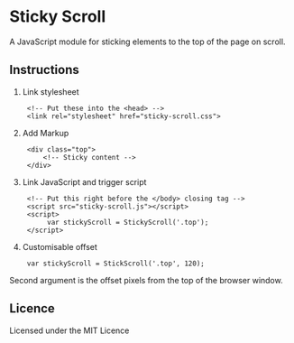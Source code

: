 # Sticky Scroll

A JavaScript module for sticking elements to the top of the page on scroll.

## Instructions

1. Link stylesheet

		<!-- Put these into the <head> -->
		<link rel="stylesheet" href="sticky-scroll.css">

2. Add Markup

		<div class="top">
			<!-- Sticky content -->
		</div>

3. Link JavaScript and trigger script 

		<!-- Put this right before the </body> closing tag -->
		<script src="sticky-scroll.js"></script>
		<script>
			 var stickyScroll = StickyScroll('.top');
		</script>

4. Customisable offset

		var stickyScroll = StickScroll('.top', 120);

Second argument is the offset pixels from the top of the browser window.		

## Licence

Licensed under the MIT Licence 